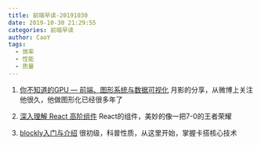 ```yaml
---
title: 前端早读-20191030
date: 2019-10-30 21:29:55
categories: 前端早读
author: CaoY
tags:
  - 效率
  - 性能
  - 质量
---
```



1. [你不知道的GPU — 前端、图形系统与数据可视化](https://mp.weixin.qq.com/s/0ALuzZ78w3D5f6Tl6zix-A)
月影的分享，从微博上关注他很久，他做图形化已经很多年了

2. [深入理解 React 高阶组件](https://zhuanlan.zhihu.com/p/24776678)
React的组件，美妙的像一把7-0的王者荣耀

3. [blockly入门与介绍](https://blog.just4fun.site/post/%E7%BC%96%E7%A8%8B/blockly-overview/)
很初级，科普性质，从这里开始，掌握卡搭核心技术


